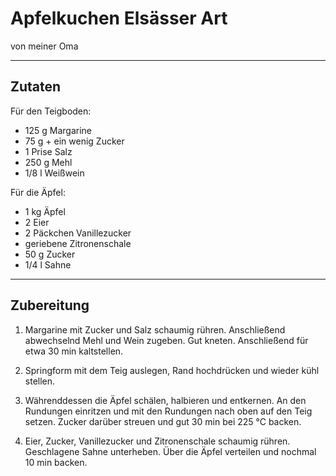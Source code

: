 # Apfelkuchen Elsässer Art

von meiner Oma

---

## Zutaten

Für den Teigboden:
- 125 g Margarine
- 75 g + ein wenig Zucker
- 1 Prise Salz
- 250 g Mehl
- 1/8 l Weißwein

Für die Äpfel:
- 1 kg Äpfel
- 2 Eier
- 2 Päckchen Vanillezucker
- geriebene Zitronenschale
- 50 g Zucker
- 1/4 l Sahne

---

## Zubereitung

1. Margarine mit Zucker und Salz schaumig rühren. Anschließend abwechselnd Mehl und Wein zugeben. Gut kneten. Anschließend für etwa 30 min kaltstellen.

2. Springform mit dem Teig auslegen, Rand hochdrücken und wieder kühl stellen.

3. Währenddessen die Äpfel schälen, halbieren und entkernen. An den Rundungen einritzen und mit den Rundungen nach oben auf den Teig setzen. Zucker darüber streuen und gut 30 min bei 225 °C backen.

4. Eier, Zucker, Vanillezucker und Zitronenschale schaumig rühren. Geschlagene Sahne unterheben. Über die Äpfel verteilen und nochmal 10 min backen.